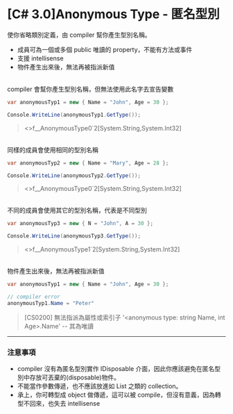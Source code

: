 # [C# 3.0]Anonymous Type - 匿名型別

使你省略類別定義，由 compiler 幫你產生型別名稱。
- 成員可為一個或多個 public 唯讀的 property，不能有方法或事件
- 支援 intellisense
- 物件產生出來後，無法再被指派新值

<br/>compiler 會幫你產生型別名稱，但無法使用此名字去宣告變數
```csharp
var anonymousTyp1 = new { Name = "John", Age = 30 };

Console.WriteLine(anonymousTyp1.GetType());
```
><>f__AnonymousType0`2[System.String,System.Int32]


<br/>同樣的成員會使用相同的型別名稱
```csharp
var anonymousTyp2 = new { Name = "Mary", Age = 28 };

Console.WriteLine(anonymousTyp2.GetType());
```
><>f__AnonymousType0`2[System.String,System.Int32]

<br/>不同的成員會使用其它的型別名稱，代表是不同型別
```csharp
var anonymousTyp3 = new { N = "John", A = 30 };

Console.WriteLine(anonymousTyp3.GetType());
```
><>f__AnonymousType1`2[System.String,System.Int32]

<br/>物件產生出來後，無法再被指派新值
```csharp
var anonymousTyp1 = new { Name = "John", Age = 30 };

// compiler error
anonymousTyp1.Name = "Peter"
```
>[CS0200] 無法指派為屬性或索引子 '<anonymous type: string Name, int Age>.Name' -- 其為唯讀

---

### 注意事項
- compiler 沒有為匿名型別實作 IDisposable 介面，因此你應該避免在匿名型別中存放可丟棄的(disposable)物件。
- 不能當作參數傳遞，也不應該放進如 List 之類的 collection。
- 承上，你可轉型成 object 做傳遞，這可以被 compile，但沒有意義，因為轉型不回來，也失去 intellisense